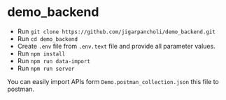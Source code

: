 # demo_backend

- Run `git clone https://github.com/jigarpancholi/demo_backend.git`
- Run `cd demo_backend`
- Create `.env` file from `.env.text` file and provide all parameter values.
- Run `npm install`
- Run `npm run data-import`
- Run `npm run server`

You can easily import APIs form `Demo.postman_collection.json` this file to postman.
